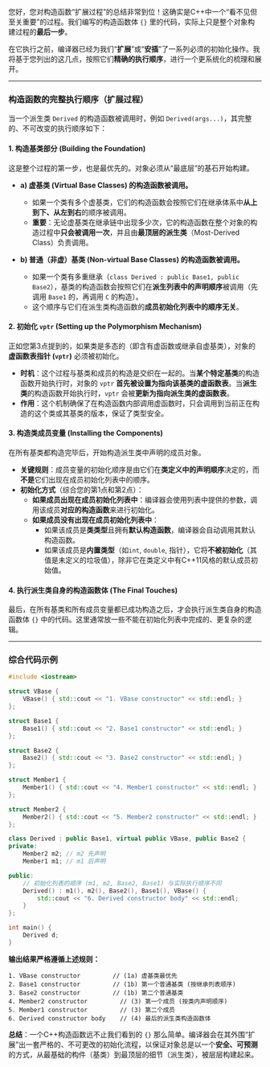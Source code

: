 您好，您对构造函数“扩展过程”的总结非常到位！这确实是C++中一个“看不见但至关重要”的过程。我们编写的构造函数体 `{}` 里的代码，实际上只是整个对象构建过程的**最后一步**。

在它执行之前，编译器已经为我们“**扩展**”或“**安插**”了一系列必须的初始化操作。我将基于您列出的这几点，按照它们**精确的执行顺序**，进行一个更系统化的梳理和展开。

-----

### 构造函数的完整执行顺序（扩展过程）

当一个派生类 `Derived` 的构造函数被调用时，例如 `Derived(args...)`，其完整的、不可改变的执行顺序如下：

#### 1\. 构造基类部分 (Building the Foundation)

这是整个过程的第一步，也是最优先的。对象必须从“最底层”的基石开始构建。

  * **a) 虚基类 (Virtual Base Classes) 的构造函数被调用。**

      * 如果一个类有多个虚基类，它们的构造函数会按照它们在继承体系中**从上到下、从左到右**的顺序被调用。
      * **重要**：无论虚基类在继承链中出现多少次，它的构造函数在整个对象的构造过程中**只会被调用一次**，并且由**最顶层的派生类**（Most-Derived Class）负责调用。

  * **b) 普通（非虚）基类 (Non-virtual Base Classes) 的构造函数被调用。**

      * 如果一个类有多重继承（`class Derived : public Base1, public Base2`），基类的构造函数会按照它们在**派生列表中的声明顺序**被调用（先调用 `Base1` 的，再调用 `C` 的构造）。
      * 这个顺序与它们在派生类构造函数的**成员初始化列表中的顺序无关**。

#### 2\. 初始化 `vptr` (Setting up the Polymorphism Mechanism)

正如您第3点提到的，如果类是多态的（即含有虚函数或继承自虚基类），对象的**虚函数表指针 (`vptr`)** 必须被初始化。

  * **时机**：这个过程与基类和成员的构造是交织在一起的。当**某个特定基类**的构造函数开始执行时，对象的 `vptr` **首先被设置为指向该基类的虚函数表**。当**派生类**的构造函数开始执行时，`vptr` 会被**更新为指向派生类的虚函数表**。
  * **作用**：这个机制确保了在构造函数内部调用虚函数时，只会调用到当前正在构造的这个类或其基类的版本，保证了类型安全。

#### 3\. 构造类成员变量 (Installing the Components)

在所有基类都构造完毕后，开始构造派生类中声明的成员对象。

  * **关键规则**：成员变量的初始化顺序是由它们在**类定义中的声明顺序**决定的，而**不是**它们出现在成员初始化列表中的顺序。
  * **初始化方式**（综合您的第1点和第2点）：
      * **如果成员出现在成员初始化列表中**：编译器会使用列表中提供的参数，调用该成员**对应的构造函数**来进行初始化。
      * **如果成员没有出现在成员初始化列表中**：
          * 如果该成员是**类类型**且拥有**默认构造函数**，编译器会自动调用其默认构造函数。
          * 如果该成员是**内置类型**（如`int`, `double`, 指针），它将**不被初始化**（其值是未定义的垃圾值），除非它在类定义中有C++11风格的默认成员初始值。

#### 4\. 执行派生类自身的构造函数体 (The Final Touches)

最后，在所有基类和所有成员变量都已成功构造之后，才会执行派生类自身的构造函数体 `{}` 中的代码。这里通常放一些不能在初始化列表中完成的、更复杂的逻辑。

-----

### 综合代码示例

```cpp
#include <iostream>

struct VBase {
    VBase() { std::cout << "1. VBase constructor" << std::endl; }
};

struct Base1 {
    Base1() { std::cout << "2. Base1 constructor" << std::endl; }
};

struct Base2 {
    Base2() { std::cout << "3. Base2 constructor" << std::endl; }
};

struct Member1 {
    Member1() { std::cout << "4. Member1 constructor" << std::endl; }
};

struct Member2 {
    Member2() { std::cout << "5. Member2 constructor" << std::endl; }
};

class Derived : public Base1, virtual public VBase, public Base2 {
private:
    Member2 m2; // m2 先声明
    Member1 m1; // m1 后声明

public:
    // 初始化列表的顺序 (m1, m2, Base2, Base1) 与实际执行顺序不同
    Derived() : m1(), m2(), Base2(), Base1(), VBase() {
        std::cout << "6. Derived constructor body" << std::endl;
    }
};

int main() {
    Derived d;
}
```

**输出结果严格遵循上述规则：**

```
1. VBase constructor         // (1a) 虚基类最优先
2. Base1 constructor         // (1b) 第一个普通基类 (按继承列表顺序)
3. Base2 constructor         // (1b) 第二个普通基类
4. Member2 constructor         // (3) 第一个成员 (按类内声明顺序)
5. Member1 constructor         // (3) 第二个成员
6. Derived constructor body    // (4) 最后的派生类构造函数体
```

**总结**：一个C++构造函数远不止我们看到的 `{}` 那么简单。编译器会在其外围“扩展”出一套严格的、不可更改的初始化流程，以保证对象总是以一个**安全、可预测**的方式，从最基础的构件（基类）到最顶层的细节（派生类），被层层构建起来。